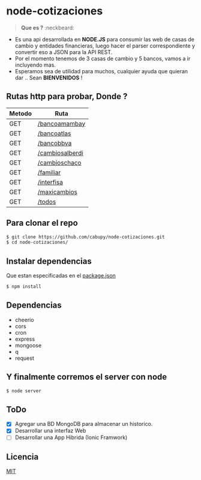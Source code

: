 # node-cotizaciones
> **Que es ?** :neckbeard:
  - Es una api desarrollada en **NODE.JS** para consumir las web de casas de cambio y entidades financieras, luego hacer el parser correspondiente y convertir eso a JSON para la API REST.
  - Por el momento tenemos de 3 casas de cambio y 5 bancos, vamos a ir incluyendo mas.
  - Esperamos sea de utilidad para muchos, cualquier ayuda que quieran dar .. Sean **BIENVENIDOS** !

## Rutas http para probar, Donde ?

Metodo | Ruta
------ | -----------------
GET    | [/bancoamambay]
GET    | [/bancoatlas]
GET    | [/bancobbva]
GET    | [/cambiosalberdi]
GET    | [/cambioschaco]
GET    | [/familiar]
GET    | [/interfisa]
GET    | [/maxicambios]
GET    | [/todos]

## Para clonar el repo

```sh
$ git clone https://github.com/cabupy/node-cotizaciones.git
$ cd node-cotizaciones/
```

## Instalar dependencias
Que estan especificadas en el [package.json]

```sh
$ npm install
```

## Dependencias
- cheerio
- cors
- cron
- express
- mongoose
- q
- request

## Y finalmente corremos el server con node

```sh
$ node server
```

## ToDo
- [x] Agregar una BD MongoDB para almacenar un historico.
- [x] Desarrollar una interfaz Web
- [ ] Desarrollar una App Hibrida (Ionic Framwork)

## Licencia
[MIT]

[/bancoamambay]: http://cotizaciones.cabu.co/bancoamambay
[/bancoatlas]: http://cotizaciones.cabu.co/bancoatlas
[/bancobbva]: http://cotizaciones.cabu.co/bancobbva
[/cambiosalberdi]: http://cotizaciones.cabu.co/cambiosalberdi
[/cambioschaco]: http://cotizaciones.cabu.co/cambioschaco
[/familiar]: http://cotizaciones.cabu.co/familiar
[/interfisa]: http://cotizaciones.cabu.co/interfisa
[/maxicambios]: http://cotizaciones.cabu.co/maxicambios
[/todos]: http://cotizaciones.cabu.co/todos
[mit]: https://github.com/cabupy/node-cotizaciones/blob/master/LICENSE
[package.json]: https://github.com/cabupy/node-cotizaciones/blob/master/package.json
